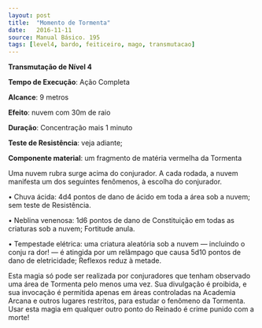 ```yaml
---
layout: post
title:  "Momento de Tormenta"
date:   2016-11-11
source: Manual Básico. 195
tags: [level4, bardo, feiticeiro, mago, transmutacao]
---
```


**Transmutação de Nível 4**

**Tempo de Execução**: Ação Completa

**Alcance**: 9 metros

**Efeito**: nuvem com 30m de raio

**Duração**: Concentração mais 1 minuto

**Teste de Resistência**: veja adiante;

**Componente material**: um fragmento de matéria vermelha da Tormenta

Uma nuvem rubra surge acima do 
conjurador. A cada rodada, a nuvem manifesta um dos seguintes fenômenos, à escolha do conjurador.

• Chuva ácida: 4d4 pontos de dano de ácido em toda a área sob a nuvem; sem teste de Resistência.

• Neblina venenosa: 1d6 pontos de dano de Constituição em todas as criaturas sob a nuvem; Fortitude anula.

• Tempestade elétrica: uma criatura aleatória sob a nuvem — incluindo o conju ra dor! — é atingida por um relâmpago que causa 5d10 pontos de dano de eletricidade; Reflexos reduz à metade. 

Esta magia só pode ser realizada por conjuradores que tenham observado uma área de Tormenta pelo menos uma vez. Sua divulgação é proibida, e sua invocação é permitida apenas em áreas controladas na Academia Arcana e outros lugares restritos, para estudar o fenômeno da Tormenta. Usar esta magia em qualquer outro ponto do Reinado é crime punido com a morte!
